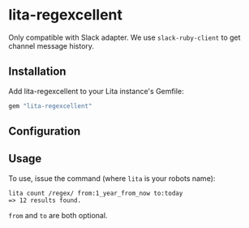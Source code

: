 # lita-regexcellent

Only compatible with Slack adapter. We use `slack-ruby-client` to get channel message history.


## Installation

Add lita-regexcellent to your Lita instance's Gemfile:

``` ruby
gem "lita-regexcellent"
```

## Configuration


## Usage

To use, issue the command (where `lita` is your robots name):

```
lita count /regex/ from:1_year_from_now to:today
=> 12 results found.
```

`from` and `to` are both optional.
